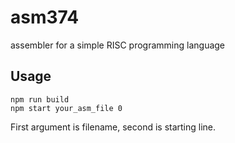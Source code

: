 # asm374
assembler for a simple RISC programming language 

## Usage
```
npm run build
npm start your_asm_file 0
```

First argument is filename, second is starting line.